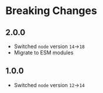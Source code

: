 # Breaking Changes

## 2.0.0

- Switched `node` version `14`->`18`
- Migrate to ESM modules

## 1.0.0

- Switched `node` version `12`->`14`
